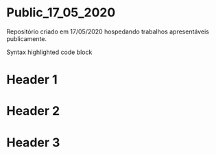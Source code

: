 # Public_17_05_2020
Repositório criado em 17/05/2020 hospedando trabalhos apresentáveis publicamente.

Syntax highlighted code block
# Header 1
# Header 2
# Header 3




